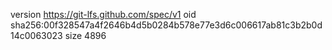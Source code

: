 version https://git-lfs.github.com/spec/v1
oid sha256:00f328547a4f2646b4d5b0284b578e77e3d6c006617ab81c3b2b0d14c0063023
size 4896
